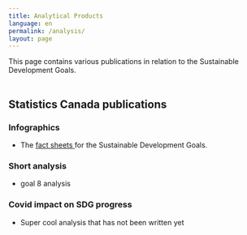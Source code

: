 ```yaml
---
title: Analytical Products
language: en
permalink: /analysis/
layout: page
---
```


<p>This page contains various publications in relation to the Sustainable Development Goals.
<br>
<br>
</p>

## Statistics Canada publications 
###

### Infographics
* The <a href="https://www150.statcan.gc.ca/n1/pub/11-637-x/11-637-x2020001-eng.htm">fact sheets </a> for the Sustainable Development Goals. 
###

### Short analysis
* goal 8 analysis
###

### Covid impact on SDG progress
* Super cool analysis that has not been written yet
